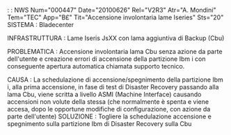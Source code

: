  :  : NWS Num="000447" Date="20100626" Rel="V2R3" Atr="A. Mondini" Tem="TEC" App="B£" Tit="Accensione involontaria lame Iseries" Sts="20"
SISTEMA :  Bladecenter

INFRASTRUTTURA :  Lame Iseris JsXX con lama aggiuntiva di Backup (Cbu)

PROBLEMATICA :  Accensione involontaria lama Cbu senza azione da parte dell'utente e creazione errori
di accensione della partizione Ibm i con conseguente apertura automatica chiamata supporto tecnico.

CAUSA :  La schedulazione di accensione/spegnimento della partizione Ibm i, alla prima accensione, in
fase di test di Disaster Recovery passando alla lama Cbu, viene scritta a livello ASMI (Machine Interface) causando accensioni non volute della stessa (che normalmente è spenta e viene accesa, dopo le opportune modifiche di configurazione, con azione da parte dell'utente) 
SOLUZIONE :  Togliere la schedulazione accensione e spegnimento sulla partizione Ibm di Disaster Recovery sulla Cbu
